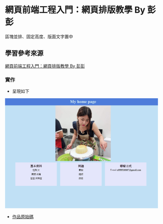 # 網頁前端工程入門：網頁排版教學 By 彭彭

區塊並排、固定高度、版面文字置中

## 學習參考來源

[網頁前端工程入門：網頁排版教學 By 彭彭](https://www.youtube.com/watch?v=YnSmOQF5Lwk&list=RDCMUCguZS-y7codLSt6vpkVdnKg&index=2)

### 實作

- 呈現如下

![作品](images/1598188155130.jpg)

- [作品原始碼](/02_basic_html/homework/training2.html)
